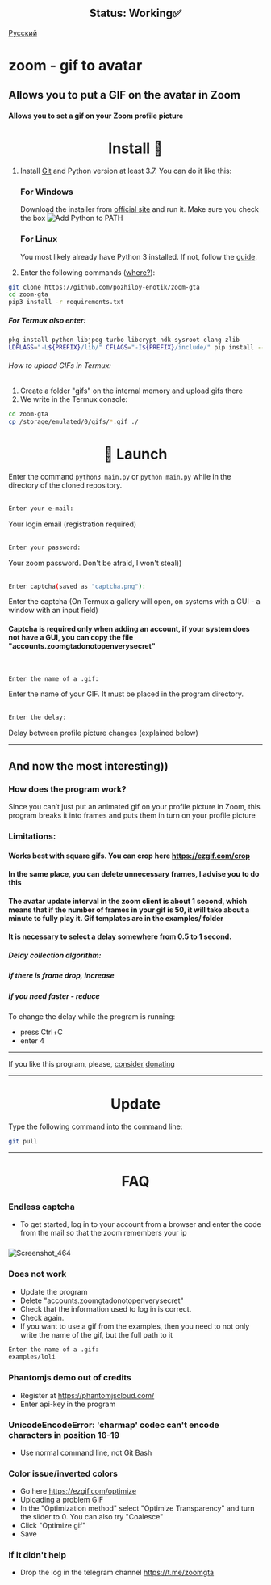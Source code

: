 <h2 align="center">Status: Working✅</h2>

[Русский](README.md)

# zoom - gif to avatar
## Allows you to put a GIF on the avatar in Zoom
#### Allows you to set a gif on your Zoom profile picture

<h1 align="center">Install 🚀 </h1>


1. Install [Git](https://git-scm.com/book/ru/v2/%D0%92%D0%B2%D0%B5%D0%B4%D0%B5%D0%BD%D0%B8%D0%B5-%D0%A3%D1%81%D1%82%D0%B0%D0%BD%D0%BE%D0%B2%D0%BA%D0%B0-Git) and Python version at least 3.7. You can do it like this:

    <h3>For Windows</h3>

    Download the installer from [official site](https://www.python.org/downloads/) and run it. Make sure you check the box ![Add Python to PATH](https://user-images.githubusercontent.com/42045258/69171091-557d2780-0b0c-11ea-8adf-7f819357f041.png)
    
    <h3>For Linux</h3>

    You most likely already have Python 3 installed. If not, follow the [guide](https://realpython.com/installing-python/#linux).

2. Enter the following commands ([where?](http://comp-profi.com/kak-vyzvat-komandnuyu-stroku-ili-konsol-windows/)):

```sh
git clone https://github.com/pozhiloy-enotik/zoom-gta
cd zoom-gta
pip3 install -r requirements.txt
```

##### For Termux also enter:
```sh
pkg install python libjpeg-turbo libcrypt ndk-sysroot clang zlib
LDFLAGS="-L${PREFIX}/lib/" CFLAGS="-I${PREFIX}/include/" pip install --upgrade wheel pillow
```
###### How to upload GIFs in Termux:
1. Create a folder "gifs" on the internal memory and upload gifs there
2. We write in the Termux console:
```sh
cd zoom-gta
cp /storage/emulated/0/gifs/*.gif ./
```


<h1 align="center">🚩 Launch</h1>

Enter the command `python3 main.py` or `python main.py` while in the directory of the cloned repository. <br/>
  <br/>
```sh
Enter your e-mail:
```
Your login email (registration required) <br/>
  <br/>
```sh
Enter your password:
```
Your zoom password. Don't be afraid, I won't steal)) <br/>
  <br/>
```sh
Enter captcha(saved as "captcha.png"):
```
Enter the captcha (On Termux a gallery will open, on systems with a GUI - a window with an input field)
#### Captcha is required only when adding an account, if your system does not have a GUI, you can copy the file "accounts.zoomgtadonotopenverysecret" <br/>
  <br/>

```sh
Enter the name of a .gif:
```
Enter the name of your GIF. It must be placed in the program directory. <br/>
  <br/>
```sh
Enter the delay:
```
Delay between profile picture changes (explained below)

____

## And now the most interesting))
### How does the program work?
Since you can’t just put an animated gif on your profile picture in Zoom, this program breaks it into frames and puts them in turn on your profile picture

### Limitations:
#### Works best with square gifs. You can crop here https://ezgif.com/crop
#### In the same place, you can delete unnecessary frames, I advise you to do this

#### The avatar update interval in the zoom client is about 1 second, which means that if the number of frames in your gif is 50, it will take about a minute to fully play it. Gif templates are in the examples/ folder
#### It is necessary to select a delay somewhere from 0.5 to 1 second.
##### Delay collection algorithm:
##### If there is frame drop, increase
##### If you need faster - reduce
To change the delay while the program is running:
- press Ctrl+C
- enter 4
____
If you like this program, please, [consider](https://donatepay.ru/don/pozhiloyenotik) [donating](https://www.donationalerts.com/r/pozhiloyenotik)

____
<h1 align="center">Update</h1>

Type the following command into the command line:
```sh
git pull
```
____
<h1 align="center">FAQ</h1>

### Endless captcha
  - To get started, log in to your account from a browser and enter the code from the mail so that the zoom remembers your ip
###

![Screenshot_464](https://user-images.githubusercontent.com/49619526/158879597-b0c4b72e-9f27-49f7-940d-4b70a0c2ab8d.png)

### Does not work
  - Update the program
  - Delete "accounts.zoomgtadonotopenverysecret"
  - Check that the information used to log in is correct.
  - Check again.
  - If you want to use a gif from the examples, then you need to not only write the name of the gif, but the full path to it
  ```sh
  Enter the name of a .gif:
  examples/loli
  ```
### Phantomjs demo out of credits
  - Register at https://phantomjscloud.com/
  - Enter api-key in the program
  
### UnicodeEncodeError: 'charmap' codec can't encode characters in position 16-19
  - Use normal command line, not Git Bash
 
### Color issue/inverted colors
  - Go here https://ezgif.com/optimize
  - Uploading a problem GIF
  - In the "Optimization method" select "Optimize Transparency" and turn the slider to 0. You can also try "Coalesce"
  - Click "Optimize gif"
  - Save


### If it didn't help
   - Drop the log in the telegram channel https://t.me/zoomgta
